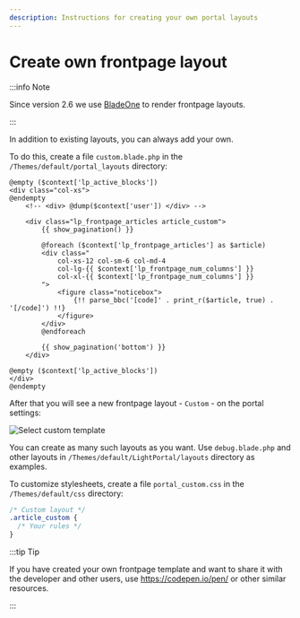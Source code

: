 ```yaml
---
description: Instructions for creating your own portal layouts
---
```


# Create own frontpage layout

:::info Note

Since version 2.6 we use [BladeOne](https://github.com/EFTEC/BladeOne) to render frontpage layouts.

:::

In addition to existing layouts, you can always add your own.

To do this, create a file `custom.blade.php` in the `/Themes/default/portal_layouts` directory:

```php:line-numbers {9}
@empty ($context['lp_active_blocks'])
<div class="col-xs">
@endempty
	<!-- <div> @dump($context['user']) </div> -->

	<div class="lp_frontpage_articles article_custom">
		{{ show_pagination() }}

		@foreach ($context['lp_frontpage_articles'] as $article)
		<div class="
			col-xs-12 col-sm-6 col-md-4
			col-lg-{{ $context['lp_frontpage_num_columns'] }}
			col-xl-{{ $context['lp_frontpage_num_columns'] }}
		">
			<figure class="noticebox">
				{!! parse_bbc('[code]' . print_r($article, true) . '[/code]') !!}
			</figure>
		</div>
		@endforeach

		{{ show_pagination('bottom') }}
	</div>

@empty ($context['lp_active_blocks'])
</div>
@endempty
```

After that you will see a new frontpage layout - `Custom` - on the portal settings:

![Select custom template](set_custom_template.png)

You can create as many such layouts as you want. Use `debug.blade.php` and other layouts in `/Themes/default/LightPortal/layouts` directory as examples.

To customize stylesheets, create a file `portal_custom.css` in the `/Themes/default/css` directory:

```css {3}
/* Custom layout */
.article_custom {
  /* Your rules */
}
```

:::tip Tip

If you have created your own frontpage template and want to share it with the developer and other users, use https://codepen.io/pen/ or other similar resources.

:::
